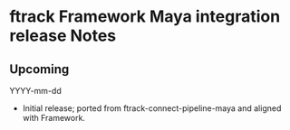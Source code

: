 # ftrack Framework Maya integration release Notes

## Upcoming
YYYY-mm-dd

* Initial release; ported from ftrack-connect-pipeline-maya and aligned with Framework.
